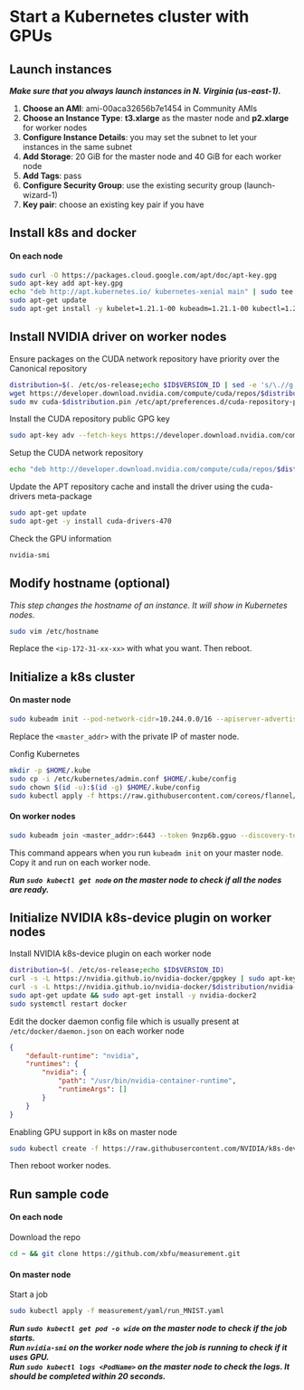 # Start a Kubernetes cluster with GPUs

## Launch instances
***Make sure that you always launch instances in N. Virginia (us-east-1).***

1. **Choose an AMI**: ami-00aca32656b7e1454 in Community AMIs
2. **Choose an Instance Type**: **t3.xlarge** as the master node and **p2.xlarge** for worker nodes
3. **Configure Instance Details**: you may set the subnet to let your instances in the same subnet
4. **Add Storage**: 20 GiB for the master node and 40 GiB for each worker node
5. **Add Tags**: pass
6. **Configure Security Group**: use the existing security group (launch-wizard-1)
7. **Key pair**: choose an existing key pair if you have

## Install k8s and docker
#### On each node
```bash
sudo curl -O https://packages.cloud.google.com/apt/doc/apt-key.gpg
sudo apt-key add apt-key.gpg
echo "deb http://apt.kubernetes.io/ kubernetes-xenial main" | sudo tee -a /etc/apt/sources.list
sudo apt-get update
sudo apt-get install -y kubelet=1.21.1-00 kubeadm=1.21.1-00 kubectl=1.21.1-00 docker.io
```

## Install NVIDIA driver on worker nodes
Ensure packages on the CUDA network repository have priority over the Canonical repository
``` bash
distribution=$(. /etc/os-release;echo $ID$VERSION_ID | sed -e 's/\.//g')
wget https://developer.download.nvidia.com/compute/cuda/repos/$distribution/x86_64/cuda-$distribution.pin
sudo mv cuda-$distribution.pin /etc/apt/preferences.d/cuda-repository-pin-600
```

Install the CUDA repository public GPG key
``` bash
sudo apt-key adv --fetch-keys https://developer.download.nvidia.com/compute/cuda/repos/$distribution/x86_64/7fa2af80.pub
```
Setup the CUDA network repository
``` bash
echo "deb http://developer.download.nvidia.com/compute/cuda/repos/$distribution/x86_64 /" | sudo tee /etc/apt/sources.list.d/cuda.list
```
Update the APT repository cache and install the driver using the cuda-drivers meta-package
``` bash
sudo apt-get update
sudo apt-get -y install cuda-drivers-470
```
Check the GPU information
``` bash
nvidia-smi
```

## Modify hostname (optional)
*This step changes the hostname of an instance. It will show in Kubernetes nodes.*
```bash
sudo vim /etc/hostname
```
Replace the `<ip-172-31-xx-xx>` with what you want. Then reboot.

## Initialize a k8s cluster
#### On master node
```bash
sudo kubeadm init --pod-network-cidr=10.244.0.0/16 --apiserver-advertise-address=<master_addr>
```
Replace the `<master_addr>` with the private IP of master node.

Config Kubernetes
```bash
mkdir -p $HOME/.kube
sudo cp -i /etc/kubernetes/admin.conf $HOME/.kube/config
sudo chown $(id -u):$(id -g) $HOME/.kube/config
sudo kubectl apply -f https://raw.githubusercontent.com/coreos/flannel/master/Documentation/kube-flannel.yml
```
#### On  worker nodes
```bash
sudo kubeadm join <master_addr>:6443 --token 9nzp6b.gguo --discovery-token-ca-cert-hash sha256:1b9a48db383b
``` 
This command appears when you run `kubeadm init` on your master node. Copy it and run on each worker node.

***Run `sudo kubectl get node` on the master node to check if all the nodes are ready.***

## Initialize NVIDIA k8s-device plugin on worker nodes
Install NVIDIA k8s-device plugin on each worker node
```bash
distribution=$(. /etc/os-release;echo $ID$VERSION_ID)
curl -s -L https://nvidia.github.io/nvidia-docker/gpgkey | sudo apt-key add -
curl -s -L https://nvidia.github.io/nvidia-docker/$distribution/nvidia-docker.list | sudo tee /etc/apt/sources.list.d/nvidia-docker.list
sudo apt-get update && sudo apt-get install -y nvidia-docker2
sudo systemctl restart docker
```
Edit the docker daemon config file which is usually present at `/etc/docker/daemon.json` on each worker node
```json
{
    "default-runtime": "nvidia",
    "runtimes": {
        "nvidia": {
            "path": "/usr/bin/nvidia-container-runtime",
            "runtimeArgs": []
        }
    }
}
```
Enabling GPU support in k8s on master node
``` bash
sudo kubectl create -f https://raw.githubusercontent.com/NVIDIA/k8s-device-plugin/v0.6.0/nvidia-device-plugin.yml
```
Then reboot worker nodes.

## Run sample code
#### On each node
Download the repo
```bash
cd ~ && git clone https://github.com/xbfu/measurement.git
```
#### On master node
Start a job
```bash
sudo kubectl apply -f measurement/yaml/run_MNIST.yaml
```
***Run `sudo kubectl get pod -o wide` on the master node to check if the job starts.***  
***Run `nvidia-smi` on the worker node where the job is running to check if it uses GPU.***  
***Run `sudo kubectl logs <PodName>` on the master node to check the logs. It should be completed within 20 seconds.***  
